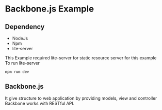 # Backbone.js Example

## Dependency
* NodeJs
* Npm
* lite-server

This Example required lite-server for static resource server for this example
To run lite-server
```
npm run dev
```

## Backbone.js 
It give structure to web application by providing models, view and controller
Backbone works with RESTful API.

